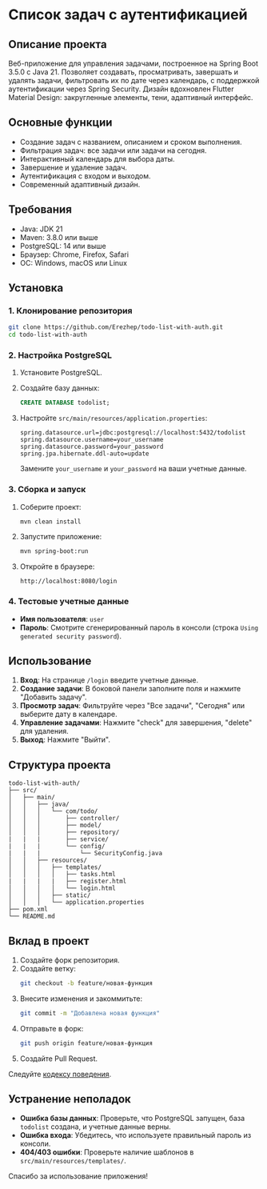 # Список задач с аутентификацией

## Описание проекта

Веб-приложение для управления задачами, построенное на Spring Boot 3.5.0 с Java 21. Позволяет создавать, просматривать, завершать и удалять задачи, фильтровать их по дате через календарь, с поддержкой аутентификации через Spring Security. Дизайн вдохновлен Flutter Material Design: закругленные элементы, тени, адаптивный интерфейс.

## Основные функции

- Создание задач с названием, описанием и сроком выполнения.
- Фильтрация задач: все задачи или задачи на сегодня.
- Интерактивный календарь для выбора даты.
- Завершение и удаление задач.
- Аутентификация с входом и выходом.
- Современный адаптивный дизайн.

## Требования

- Java: JDK 21
- Maven: 3.8.0 или выше
- PostgreSQL: 14 или выше
- Браузер: Chrome, Firefox, Safari
- ОС: Windows, macOS или Linux

## Установка

### 1. Клонирование репозитория

```bash
git clone https://github.com/Erezhep/todo-list-with-auth.git
cd todo-list-with-auth
```

### 2. Настройка PostgreSQL

1. Установите PostgreSQL.
2. Создайте базу данных:
   ```sql
   CREATE DATABASE todolist;
   ```
3. Настройте `src/main/resources/application.properties`:
   ```properties
   spring.datasource.url=jdbc:postgresql://localhost:5432/todolist
   spring.datasource.username=your_username
   spring.datasource.password=your_password
   spring.jpa.hibernate.ddl-auto=update
   ```

   Замените `your_username` и `your_password` на ваши учетные данные.

### 3. Сборка и запуск

1. Соберите проект:
   ```bash
   mvn clean install
   ```
2. Запустите приложение:
   ```bash
   mvn spring-boot:run
   ```
3. Откройте в браузере:
   ```
   http://localhost:8080/login
   ```

### 4. Тестовые учетные данные

- **Имя пользователя**: `user`
- **Пароль**: Смотрите сгенерированный пароль в консоли (строка `Using generated security password`).

## Использование

1. **Вход**: На странице `/login` введите учетные данные.
2. **Создание задачи**: В боковой панели заполните поля и нажмите "Добавить задачу".
3. **Просмотр задач**: Фильтруйте через "Все задачи", "Сегодня" или выберите дату в календаре.
4. **Управление задачами**: Нажмите "check" для завершения, "delete" для удаления.
5. **Выход**: Нажмите "Выйти".

## Структура проекта

```
todo-list-with-auth/
├── src/
│   ├── main/
│   │   ├── java/
│   │   │   └── com/todo/
│   │   │       ├── controller/
│   │   │       ├── model/
│   │   │       ├── repository/
|   |   |       ├── service/
|   |   |       └── config/
|   |   |           └── SecurityConfig.java
│   │   ├── resources/
│   │   │   ├── templates/
│   │   │   │   ├── tasks.html
|   |   |   |   ├── register.html
│   │   │   │   └── login.html
│   │   │   ├── static/
│   │   │   └── application.properties
├── pom.xml
└── README.md
```

## Вклад в проект

1. Создайте форк репозитория.
2. Создайте ветку:
   ```bash
   git checkout -b feature/новая-функция
   ```
3. Внесите изменения и закоммитьте:
   ```bash
   git commit -m "Добавлена новая функция"
   ```
4. Отправьте в форк:
   ```bash
   git push origin feature/новая-функция
   ```
5. Создайте Pull Request.

Следуйте [кодексу поведения](https://www.contributor-covenant.org/ru/version/2/0/code_of_conduct/).

## Устранение неполадок

- **Ошибка базы данных**: Проверьте, что PostgreSQL запущен, база `todolist` создана, и учетные данные верны.
- **Ошибка входа**: Убедитесь, что используете правильный пароль из консоли.
- **404/403 ошибки**: Проверьте наличие шаблонов в `src/main/resources/templates/`.


Спасибо за использование приложения!